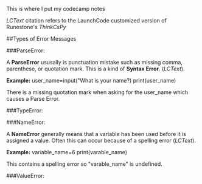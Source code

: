 This is where I put my codecamp notes

_LCText_ citation refers to the LaunchCode customized version of Runestone's _ThinkCsPy_ 

##Types of Error Messages

###ParseError:

A **ParseError** ususally is punctuation mistake such as missing comma, parenthese, or quotation mark. This is a kind of **Syntax Error**. (_LCText_).

**Example:**
 user_name=input("What is your name?)
 print(user_name)

There is a missing quotation mark when asking for the user_name which causes a Parse Error.

###TypeError:

###NameError:

A **NameError** generally means that a variable has been used before it is assigned a value.  Often this can occur because of a spelling error (_LCText_).

**Example:**
 variable_name=6
 print(varable_name)

This contains a spelling error so "varable_name" is undefined.

###ValueError:

